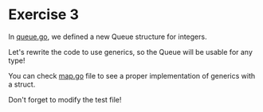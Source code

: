# Exercise 3

In [queue.go](./queue.go), we defined a new Queue structure for integers. 

Let's rewrite the code to use generics, so the Queue will be usable for any type!

You can check [map.go](./map.go) file to see a proper implementation of generics with a struct.

Don't forget to modify the test file!
